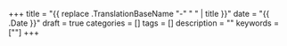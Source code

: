 +++
title = "{{ replace .TranslationBaseName "-" " " | title }}"
date = "{{ .Date }}"
draft = true
categories = []
tags = []
description = ""
keywords = [""]
+++
